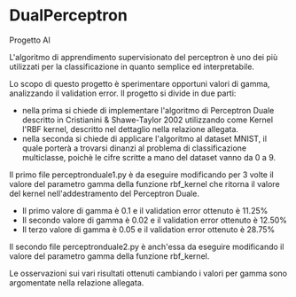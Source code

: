 # DualPerceptron
Progetto AI

L'algoritmo di apprendimento supervisionato del perceptron è uno dei più utilizzati per la classificazione in quanto semplice ed interpretabile.

Lo scopo di questo progetto  è sperimentare opportuni valori di gamma, analizzando il validation error. 
Il progetto si divide in due parti:
  - nella prima si chiede di implementare l'algoritmo di Perceptron Duale descritto in Cristianini & Shawe-Taylor 2002 utilizzando come Kernel l'RBF kernel, descritto nel dettaglio nella relazione allegata.
  - nella seconda si chiede di applicare l'algoritmo al dataset MNIST, il quale porterà a trovarsi dinanzi al problema di classificazione multiclasse, poichè le cifre scritte a mano del dataset vanno da 0 a 9.

Il primo file perceptronduale1.py è da eseguire modificando per 3 volte il valore del parametro gamma della funzione rbf_kernel che ritorna il valore del kernel nell'addestramento del Perceptron Duale.
  - Il primo valore di gamma è 0.1 e il validation error ottenuto è 11.25%
  - Il secondo valore di gamma è 0.02 e il validation error ottenuto è 12.50%
  - Il terzo valore di gamma è 0.05 e il validation error ottenuto è 28.75%

Il secondo file perceptronduale2.py è anch'essa da eseguire modificando il valore del parametro gamma della funzione rbf_kernel.

Le osservazioni sui vari risultati ottenuti cambiando i valori per gamma sono argomentate nella relazione allegata.
